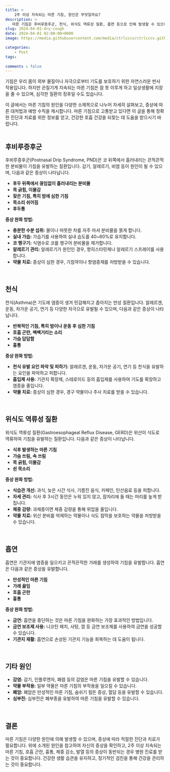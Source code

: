 ```yaml
---
title: >
    2주 이상 지속되는 마른 기침, 원인은 무엇일까요?
description: > 
   마른 기침은 후비루증후군, 천식, 위식도 역류성 질환, 흡연 등으로 인해 발생할 수 있으며, 알레르기 관리와 적절한 치료가 필요하며, 만약 2주 이상 지속되거나 심각한 증상이 나타날 경우 의료진 상담이 필요합니다.  
slug: 2024-04-01-dry-cough
date: 2024-04-01 02:00:00+0000
image: https://media.githubusercontent.com/media/ctrlcccv/ctrlcccv.github.io/master/assets/img/post/2024-04-01-dry-cough.webp

categories:
    - Post
tags:
   
comments : false
---
```

기침은 우리 몸이 외부 물질이나 자극으로부터 기도를 보호하기 위한 자연스러운 반사 작용입니다. 하지만 끈질기게 지속되는 마른 기침은 잠 못 이루게 하고 일상생활에 지장을 줄 수 있으며, 심각한 질환의 징후일 수도 있습니다.  

이 글에서는 마른 기침의 원인을 다양한 소제목으로 나누어 자세히 살펴보고, 증상에 따른 대처법과 예방 수칙을 제시합니다. 마른 기침으로 고통받고 있다면 이 글을 통해 정확한 진단과 치료를 위한 정보를 얻고, 건강한 호흡 건강을 되찾는 데 도움을 받으시기 바랍니다.   
<br>

## 후비루증후군 

후비루증후군(Postnasal Drip Syndrome, PND)은 코 뒤쪽에서 흘러내리는 끈적끈적한 분비물이 기침을 유발하는 질환입니다. 감기, 알레르기, 비염 등이 원인이 될 수 있으며, 다음과 같은 증상이 나타납니다.

* **후두 뒤쪽에서 끊임없이 흘러내리는 분비물**
* **목 긁힘, 이물감**
* **잦은 기침, 특히 밤에 심한 기침**
* **목소리 쉬어짐**
* **후두통**

**증상 완화 방법:**

* **충분한 수분 섭취:** 물이나 따뜻한 차를 자주 마셔 분비물을 묽게 합니다.
* **실내 가습:** 가습기를 사용하여 실내 습도를 40~60%로 유지합니다.
* **코 헹구기:** 식염수로 코를 헹구어 분비물을 제거합니다.
* **알레르기 관리:** 알레르기가 원인인 경우, 항히스타민제나 알레르기 스프레이를 사용합니다.
* **약물 치료:** 증상이 심한 경우, 기침약이나 항염증제를 처방받을 수 있습니다.

<br>

## 천식 

천식(Asthma)은 기도에 염증이 생겨 민감해지고 좁아지는 만성 질환입니다. 알레르겐, 운동, 차가운 공기, 연기 등 다양한 자극으로 유발될 수 있으며, 다음과 같은 증상이 나타납니다.


<div class="ads_wrap">
<ins class="adsbygoogle"
     style="display:block; text-align:center;"
     data-ad-layout="in-article"
     data-ad-format="fluid"
     data-ad-client="ca-pub-8535540836842352"
     data-ad-slot="2974559225"></ins>
<script>
     (adsbygoogle = window.adsbygoogle || []).push({});
</script>
</div>

* **반복적인 기침, 특히 밤이나 운동 후 심한 기침**
* **호흡 곤란, 쌕쌕거리는 소리**
* **가슴 답답함**
* **흉통**

**증상 완화 방법:**

* **천식 유발 요인 파악 및 피하기:** 알레르겐, 운동, 차가운 공기, 연기 등 천식을 유발하는 요인을 파악하고 피합니다.
* **흡입제 사용:** 기관지 확장제, 스테로이드 등의 흡입제를 사용하여 기도를 확장하고 염증을 줄입니다.
* **약물 치료:** 증상이 심한 경우, 경구 약물이나 주사 치료를 받을 수 있습니다.

<br>

## 위식도 역류성 질환 

위식도 역류성 질환(Gastroesophageal Reflux Disease, GERD)은 위산이 식도로 역류하여 기침을 유발하는 질환입니다. 다음과 같은 증상이 나타납니다.

* **식후 발생하는 마른 기침**
* **가슴 쓰림, 속 쓰림**
* **목 긁힘, 이물감**
* **쉰 목소리**

**증상 완화 방법:**

* **식습관 개선:** 과식, 늦은 시간 식사, 기름진 음식, 카페인, 탄산음료 등을 피합니다.
* **자세 관리:** 식사 후 3시간 동안은 누워 있지 않고, 잠자리에 들 때는 머리를 높게 받칩니다.
* **체중 감량:** 과체중이면 체중 감량을 통해 위압을 줄입니다.
* **약물 치료:** 위산 분비를 억제하는 약물이나 식도 점막을 보호하는 약물을 처방받을 수 있습니다.

<br>

## 흡연

흡연은 기관지에 염증을 일으키고 끈적끈적한 가래를 생성하여 기침을 유발합니다. 흡연은 다음과 같은 증상을 유발합니다.

* **만성적인 마른 기침**
* **가래 끓임**
* **호흡 곤란**
* **흉통**

**증상 완화 방법:**

* **금연:** 흡연을 중단하는 것은 마른 기침을 완화하는 가장 효과적인 방법입니다.
* **금연 보조제 사용:** 니코틴 패치, 사탕, 껌 등 금연 보조제를 사용하여 금연을 성공할 수 있습니다.
* **기관지 재활:** 흡연으로 손상된 기관지 기능을 회복하는 데 도움이 됩니다.

<br>

## 기타 원인

* **감염:** 감기, 인플루엔자, 폐렴 등의 감염은 마른 기침을 유발할 수 있습니다.
* **약물 부작용:** 일부 약물은 마른 기침의 부작용을 일으킬 수 있습니다.
* **폐암:** 폐암은 만성적인 마른 기침, 숨쉬기 힘든 증상, 혈담 등을 유발할 수 있습니다.
* **심부전:** 심부전은 폐부종을 유발하여 마른 기침을 유발할 수 있습니다.

<br>

## 결론
마른 기침은 다양한 원인에 의해 발생할 수 있으며, 증상에 따라 적절한 진단과 치료가 필요합니다. 위에 소개된 원인을 참고하여 자신의 증상을 확인하고, 2주 이상 지속되는 마른 기침, 호흡 곤란, 흉통, 체중 감소, 발열 등의 증상이 동반되는 경우 병원 진료를 받는 것이 중요합니다. 건강한 생활 습관을 유지하고, 정기적인 검진을 통해 건강을 관리하는 것이 중요합니다.  
